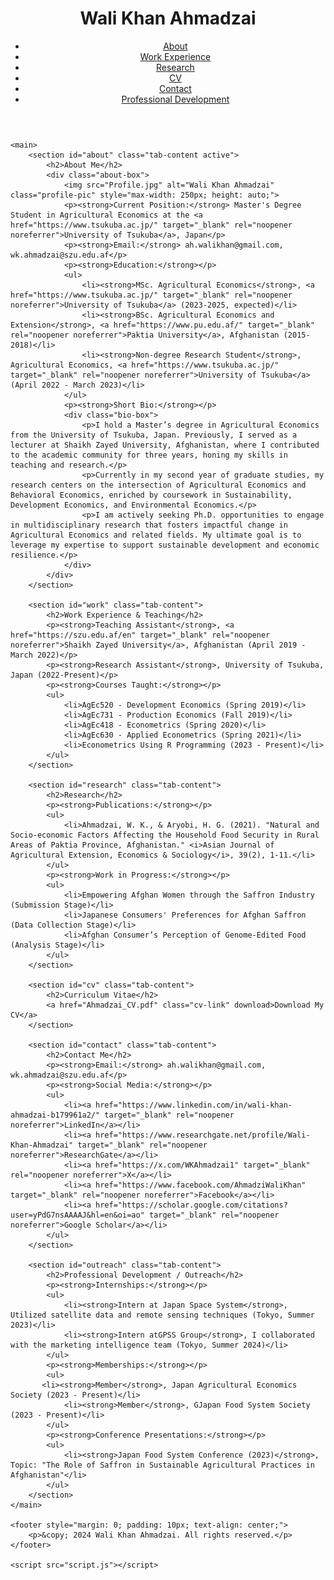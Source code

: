 <!DOCTYPE html>
<html lang="en">
<head>
    <meta charset="UTF-8">
    <meta name="viewport" content="width=device-width, initial-scale=1.0">
    <meta name="description" content="Wali Khan Ahmadzai's professional portfolio showcasing academic achievements, research, and work experience in Agricultural Economics.">
    <meta name="keywords" content="Wali Khan Ahmadzai, Agricultural Economics, Research, Work Experience, CV, Contact">
    <meta name="author" content="Wali Khan Ahmadzai">
    <title>Wali Khan Ahmadzai's Portfolio</title>
    <link rel="stylesheet" href="style.css">
</head>
<body>
    <header>
        <div class="header-wrapper">
            <h1 class="portfolio-name">Wali Khan Ahmadzai</h1>
            <nav class="tabs-nav" aria-label="Main Navigation">
                <ul>
                    <li><a href="#" class="tab-link" data-tab="about" aria-current="page">About</a></li>
                    <li><a href="#" class="tab-link" data-tab="work">Work Experience</a></li>
                    <li><a href="#" class="tab-link" data-tab="research">Research</a></li>
                    <li><a href="#" class="tab-link" data-tab="cv">CV</a></li>
                    <li><a href="#" class="tab-link" data-tab="contact">Contact</a></li>
                    <li><a href="#" class="tab-link" data-tab="outreach">Professional Development</a></li>
                </ul>
            </nav>
        </div>
    </header>

    <main>
        <section id="about" class="tab-content active">
            <h2>About Me</h2>
            <div class="about-box">
                <img src="Profile.jpg" alt="Wali Khan Ahmadzai" class="profile-pic" style="max-width: 250px; height: auto;">
                <p><strong>Current Position:</strong> Master's Degree Student in Agricultural Economics at the <a href="https://www.tsukuba.ac.jp/" target="_blank" rel="noopener noreferrer">University of Tsukuba</a>, Japan</p>
                <p><strong>Email:</strong> ah.walikhan@gmail.com, wk.ahmadzai@szu.edu.af</p>
                <p><strong>Education:</strong></p>
                <ul>
                    <li><strong>MSc. Agricultural Economics</strong>, <a href="https://www.tsukuba.ac.jp/" target="_blank" rel="noopener noreferrer">University of Tsukuba</a> (2023-2025, expected)</li>
                    <li><strong>BSc. Agricultural Economics and Extension</strong>, <a href="https://www.pu.edu.af/" target="_blank" rel="noopener noreferrer">Paktia University</a>, Afghanistan (2015-2018)</li>
                    <li><strong>Non-degree Research Student</strong>, Agricultural Economics, <a href="https://www.tsukuba.ac.jp/" target="_blank" rel="noopener noreferrer">University of Tsukuba</a> (April 2022 - March 2023)</li>
                </ul>
                <p><strong>Short Bio:</strong></p>
                <div class="bio-box">
                    <p>I hold a Master’s degree in Agricultural Economics from the University of Tsukuba, Japan. Previously, I served as a lecturer at Shaikh Zayed University, Afghanistan, where I contributed to the academic community for three years, honing my skills in teaching and research.</p>
                    <p>Currently in my second year of graduate studies, my research centers on the intersection of Agricultural Economics and Behavioral Economics, enriched by coursework in Sustainability, Development Economics, and Environmental Economics.</p>
                    <p>I am actively seeking Ph.D. opportunities to engage in multidisciplinary research that fosters impactful change in Agricultural Economics and related fields. My ultimate goal is to leverage my expertise to support sustainable development and economic resilience.</p>
                </div>
            </div>
        </section>

        <section id="work" class="tab-content">
            <h2>Work Experience & Teaching</h2>
            <p><strong>Teaching Assistant</strong>, <a href="https://szu.edu.af/en" target="_blank" rel="noopener noreferrer">Shaikh Zayed University</a>, Afghanistan (April 2019 - March 2022)</p>
            <p><strong>Research Assistant</strong>, University of Tsukuba, Japan (2022-Present)</p>
            <p><strong>Courses Taught:</strong></p>
            <ul>
                <li>AgEc520 - Development Economics (Spring 2019)</li>
                <li>AgEc731 - Production Economics (Fall 2019)</li>
                <li>AgEc418 - Econometrics (Spring 2020)</li>
                <li>AgEc630 - Applied Econometrics (Spring 2021)</li>
                <li>Econometrics Using R Programming (2023 - Present)</li>
            </ul>
        </section>

        <section id="research" class="tab-content">
            <h2>Research</h2>
            <p><strong>Publications:</strong></p>
            <ul>
                <li>Ahmadzai, W. K., & Aryobi, H. G. (2021). "Natural and Socio-economic Factors Affecting the Household Food Security in Rural Areas of Paktia Province, Afghanistan." <i>Asian Journal of Agricultural Extension, Economics & Sociology</i>, 39(2), 1-11.</li>
            </ul>
            <p><strong>Work in Progress:</strong></p>
            <ul>
                <li>Empowering Afghan Women through the Saffron Industry (Submission Stage)</li>
                <li>Japanese Consumers' Preferences for Afghan Saffron (Data Collection Stage)</li>
                <li>Afghan Consumer’s Perception of Genome-Edited Food (Analysis Stage)</li>
            </ul>
        </section>

        <section id="cv" class="tab-content">
            <h2>Curriculum Vitae</h2>
            <a href="Ahmadzai_CV.pdf" class="cv-link" download>Download My CV</a>
        </section>

        <section id="contact" class="tab-content">
            <h2>Contact Me</h2>
            <p><strong>Email:</strong> ah.walikhan@gmail.com, wk.ahmadzai@szu.edu.af</p>
            <p><strong>Social Media:</strong></p>
            <ul>
                <li><a href="https://www.linkedin.com/in/wali-khan-ahmadzai-b179961a2/" target="_blank" rel="noopener noreferrer">LinkedIn</a></li>
                <li><a href="https://www.researchgate.net/profile/Wali-Khan-Ahmadzai" target="_blank" rel="noopener noreferrer">ResearchGate</a></li>
                <li><a href="https://x.com/WKAhmadzai1" target="_blank" rel="noopener noreferrer">X</a></li>
                <li><a href="https://www.facebook.com/AhmadziWaliKhan" target="_blank" rel="noopener noreferrer">Facebook</a></li>
                <li><a href="https://scholar.google.com/citations?user=yPdG7nsAAAAJ&hl=en&oi=ao" target="_blank" rel="noopener noreferrer">Google Scholar</a></li>
            </ul>
        </section>

        <section id="outreach" class="tab-content">
            <h2>Professional Development / Outreach</h2>
            <p><strong>Internships:</strong></p>
            <ul>
                <li><strong>Intern at Japan Space System</strong>, Utilized satellite data and remote sensing techniques (Tokyo, Summer 2023)</li>
                <li><strong>Intern atGPSS Group</strong>, I collaborated with the marketing intelligence team (Tokyo, Summer 2024)</li>
            </ul>
            <p><strong>Memberships:</strong></p>
            <ul>
           <li><strong>Member</strong>, Japan Agricultural Economics Society (2023 - Present)</li>
                <li><strong>Member</strong>, GJapan Food System Society (2023 - Present)</li>
            </ul>
            <p><strong>Conference Presentations:</strong></p>
            <ul>
                <li><strong>Japan Food System Conference (2023)</strong>, Topic: "The Role of Saffron in Sustainable Agricultural Practices in Afghanistan"</li>
            </ul>
        </section>
    </main>

    <footer style="margin: 0; padding: 10px; text-align: center;">
        <p>&copy; 2024 Wali Khan Ahmadzai. All rights reserved.</p>
    </footer>

    <script src="script.js"></script>
</body>
</html>
